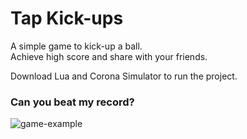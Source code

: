 # Tap Kick-ups

A simple game to kick-up a ball. \
Achieve high score and share with your friends.

Download Lua and Corona Simulator to run the project. 


### Can you beat my record?
![game-example](https://user-images.githubusercontent.com/60718553/177083471-42e36893-cc46-4c0a-8621-350682d6c859.jpg)
